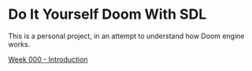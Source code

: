 # Do It Yourself Doom With SDL
This is a personal project, in an attempt to understand how Doom engine works.

[Week 000 - Introduction](../Week000/tutorial)  
